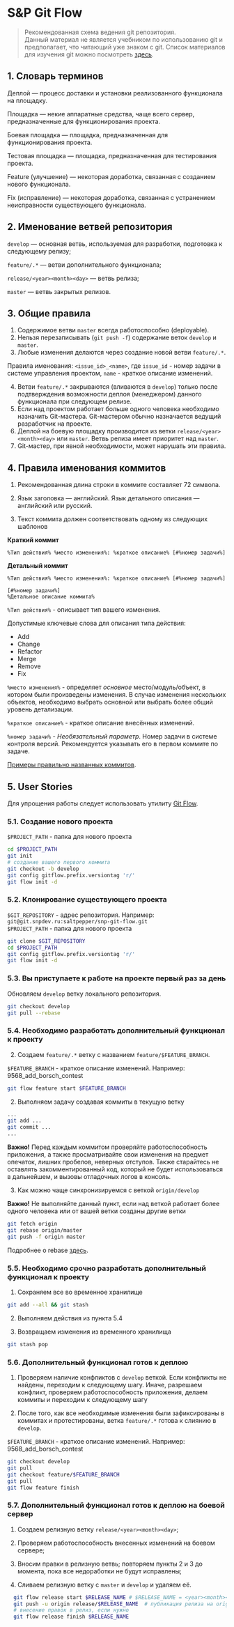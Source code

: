 # S&P Git Flow
> Рекомендованная схема ведения git репозитория.  
> Данный материал не является учебником по использованию git и предполагает, 
> что читающий уже знаком с git. Список материалов для изучения git можно 
> посмотреть [здесь](standarts/git_tutorials.md).

## 1. Словарь терминов

Деплой — процесс доставки и установки реализованного функционала на площадку.

Площадка — некие аппаратные средства, чаще всего сервер, предназначенные для функционирования проекта. 

Боевая площадка — площадка, предназначенная для функционирования проекта.

Тестовая площадка — площадка, предназначенная для тестирования проекта.

Feature (улучшение) — некоторая доработка, связанная с созданием нового функционала.

Fix (исправление) — некоторая доработка, связанная с устранением неисправности существующего функционала.

## 2. Именование ветвей репозитория

`develop` — основная ветвь, используемая для разработки, подготовка к следующему
релизу;

`feature/.*` — ветви дополнительного функционала;

`release/<year><month><day>` — ветвь релиза;

`master` — ветвь закрытых релизов.

## 3. Общие правила

1. Содержимое ветви `master` всегда работоспособно (deployable).
2. Нельзя перезаписывать (`git push -f`) содержание веток `develop` и `master`.
3. Любые изменения делаются через создание новой ветви `feature/.*`.

  Правила именования: `<issue_id>_<name>`, где `issue_id` - номер задачи в системе
  управления проектом, `name` - краткое описание изменений.

4. Ветви `feature/.*` закрываются (вливаются в `develop`) только после 
подтверждения возможности деплоя (менеджером) данного функционала при следующем 
релизе.
5. Если над проектом работает больше одного человека необходимо назначить 
Git-мастера. Git-мастером обычно назначается ведущий разработчик на проекте.
6. Деплой на боевую площадку производится из ветки `release/<year><month><day>` 
или `master`. Ветвь релиза имеет приоритет над `master`.
7. Git-мастер, при явной необходимости, может нарушать эти правила.

## 4. Правила именования коммитов

1. Рекомендованная длина строки в коммите составляет 72 символа.

2. Язык заголовка — английский. 
Язык детального описания — английский или русский.

3. Текст коммита должен соответствовать одному из следующих шаблонов

**Краткий коммит**
```
%Тип действия% %место изменения%: %краткое описание% [#%номер задачи%]
```

**Детальный коммит**
```
%Тип действия% %место изменения%: %краткое описание% [#%номер задачи%]

[#%номер задачи%]
%Детальное описание коммита%
```

`%Тип действия%` - описывает тип вашего изменения.

Допустимые ключевые слова для описания типа действия:

  - Add
  - Change
  - Refactor
  - Merge
  - Remove
  - Fix

`%место изменения%` - определяет *основное* место/модуль/объект, в котором были 
произведены изменения. В случае изменения нескольких объектов, необходимо 
  выбрать основной или выбрать более общий уровень детализации.

`%краткое описание%` - краткое описание внесённых изменений.

`%номер задачи%` - *Необязательный параметр*. Номер задачи в системе контроля версий.
Рекомендуется указывать его в первом коммите по задаче.

[Примеры правильно названных коммитов](standarts/gitflow_commits_examples.md).

## 5. User Stories

Для упрощения работы следует использовать утилиту [Git
Flow](http://danielkummer.github.io/git-flow-cheatsheet/index.ru_RU.html). 

### 5.1. Создание нового проекта

  `$PROJECT_PATH` - папка для нового проекта

  ```bash
  cd $PROJECT_PATH
  git init
  # создание вашего первого коммита
  git checkout -b develop
  git config gitflow.prefix.versiontag 'r/'
  git flow init -d
  ```

### 5.2. Клонирование существующего проекта

  `$GIT_REPOSITORY` - адрес репозитория. Например: `git@git.snpdev.ru:saltpepper/snp-git-flow.git`  
  `$PROJECT_PATH` - папка для нового проекта

  ```bash
  git clone $GIT_REPOSITORY
  cd $PROJECT_PATH
  git config gitflow.prefix.versiontag 'r/'
  git flow init -d
  ```

### 5.3. Вы приступаете к работе на проекте первый раз за день

Обновляем `develop` ветку локального репозитория.

  ```bash
  git checkout develop
  git pull --rebase
  ```

### 5.4. Необходимо разработать дополнительный функционал к проекту

  2. Создаем `feature/.*` ветку с названием `feature/$FEATURE_BRANCH`.

  `$FEATURE_BRANCH` - краткое описание изменений. Например: 
  9568_add_borsch_contest

  ```bash
  git flow feature start $FEATURE_BRANCH
  ```

  2. Выполняем задачу создавая коммиты в текущую ветку

  ```bash
  ...
  git add ...
  git commit ...
  ...
  ```
  **Важно!**
  Перед каждым коммитом проверяйте работоспособность приложения, а также
  просматривайте свои изменения на предмет опечаток, лишних пробелов, неверных
  отступов. Также старайтесь не оставлять закомментированный код, который 
  не будет использоваться в дальнейшем, и вызовы отладочных логов в консоль.

  3. Как можно чаще синхронизируемся с веткой `origin/develop`

  **Важно!**
  Не выполняйте данный пункт, если над веткой работает более одного человека 
  или от вашей ветки созданы другие ветки
  
  ```bash
  git fetch origin
  git rebase origin/master
  git push -f origin master
  ```
  
  Подробнее о rebase 
  [здесь](http://git-scm.com/book/ru/v1/Ветвление-в-Git-Перемещение).

### 5.5. Необходимо **срочно** разработать дополнительный функционал к проекту

  1. Сохраняем все во временное хранилище

  ```bash
  git add --all && git stash
  ```

  2. Выполняем действия из пункта 5.4

  3. Возвращаем изменения из временного хранилища

  ```bash
  git stash pop
  ```

### 5.6. Дополнительный функционал готов к деплою

  1. Проверяем наличие конфликтов с `develop` веткой. Если конфликты не найдены,
  переходим к следующему шагу. 
  Иначе, разрешаем конфликт, проверяем работоспособность приложения, делаем 
  коммиты и переходим к следующему шагу

  2. После того, как все необходимые изменения были зафиксированы в коммитах и
  протестированы, ветка `feature/.*` готова к слиянию в `develop`.

  `$FEATURE_BRANCH` - краткое описание изменений. Например: 9568_add_borsch_contest

  ```bash
  git checkout develop
  git pull
  git checkout feature/$FEATURE_BRANCH
  git pull
  git flow feature finish
  ```

### 5.7. Дополнительный функционал готов к деплою на боевой сервер

  1. Создаем релизную ветку `release/<year><month><day>`;
  
  2. Проверяем работоспособность внесенных изменений на боевом сервере;
  
  3. Вносим правки в релизную ветвь; повторяем пункты 2 и 3 до момента, пока все
  недоработки не будут исправлены;
  
  4. Сливаем релизную ветку с `master` и `develop` и удаляем её.

  ```bash
    git flow release start $RELEASE_NAME # $RELEASE_NAME = <year><month><day>
    git push -u origin release/$RELEASE_NAME  # публикация релиза на origin 
    # внесение правок в релиз, если нужно
    git flow release finish $RELEASE_NAME
  ```